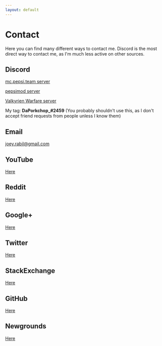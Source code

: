 ```yaml
---
layout: default
---
```

# Contact
Here you can find many different ways to contact me.  Discord is the most direct way to contact me, as I'm much less active on other sources.

## Discord
[mc.pepsi.team server](https://discord.gg/h2MNn35)

[pepsimod server](https://discord.gg/DPbMFQe)

[Valkyrien Warfare server](https://discord.gg/rG3QNDV)

My tag: **DaPorkchop_#2459** (You probably shouldn't use this, as I don't accept friend requests from people unless I know them)

## Email

[joey.rabil@gmail.com](mailto:joey.rabil@gmail.com)

## YouTube

[Here](https://www.youtube.com/channel/UCXvSjAgVHgNPJ9skUff1bRg)

## Reddit

[Here](https://www.reddit.com/user/DaPorkchop_/)

## Google+

[Here](https://plus.google.com/u/0/118239262670396008815)

## Twitter

[Here](https://twitter.com/DaPorkchop_)

## StackExchange

[Here](http://stackexchange.com/users/5537437/daporkchop)

## GitHub
[Here](https://github.com/DaMatrix)

## Newgrounds

[Here](http://daporkchop.newgrounds.com/)
